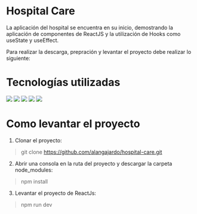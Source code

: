 # Hospital Care

La aplicación del hospital se encuentra en su inicio, demostrando la aplicación de componentes de ReactJS y la utilización de Hooks como useState y useEffect.

Para realizar la descarga, prepración y levantar el proyecto debe realizar lo siguiente:

# Tecnologías utilizadas
<img src="https://img.shields.io/badge/React-20232A?style=for-the-badge&logo=react&logoColor=61DAFB" />
<img src="https://img.shields.io/badge/JavaScript-323330?style=for-the-badge&logo=javascript&logoColor=F7DF1E" />
<img src="https://img.shields.io/badge/HTML5-E34F26?style=for-the-badge&logo=html5&logoColor=white"/>
<img src="https://img.shields.io/badge/CSS3-1572B6?style=for-the-badge&logo=css3&logoColor=white"/>
<img src="https://img.shields.io/badge/Sass-CC6699?style=for-the-badge&logo=sass&l"/>


# Como levantar el proyecto

1. Clonar el proyecto:
> git clone https://github.com/alangajardo/hospital-care.git

2. Abrir una consola en la ruta del proyecto y descargar la carpeta node_modules:
> npm install

3. Levantar el proyecto de ReactJs:
> npm run dev